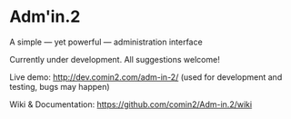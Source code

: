 Adm'in.2
========

A simple — yet powerful — administration interface

Currently under development. All suggestions welcome!

Live demo: http://dev.comin2.com/adm-in-2/ (used for development and testing, bugs may happen)

Wiki & Documentation: https://github.com/comin2/Adm-in.2/wiki 